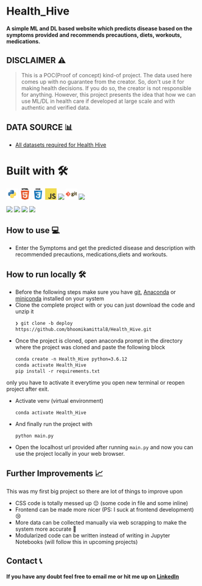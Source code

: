 # Health_Hive

#### A simple ML and DL based website which predicts disease based on the symptoms provided and recommends precautions, diets, workouts, medications.

## DISCLAIMER ⚠️
> This is a POC(Proof of concept) kind-of project. The data used here comes up with no guarantee from the creator. So, don't use it for making health decisions. If you do so, the creator is not responsible for anything. However, this project presents the idea that how we can use ML/DL in health care if developed at large scale and with authentic and verified data.

## DATA SOURCE 📊
- [All datasets required for Health Hive](https://www.kaggle.com/datasets/noorsaeed/medicine-recommendation-system-dataset/data)

# Built with 🛠️
<code><img height="30" src="https://raw.githubusercontent.com/github/explore/80688e429a7d4ef2fca1e82350fe8e3517d3494d/topics/python/python.png"></code>
<code><img height="30" src="https://raw.githubusercontent.com/github/explore/80688e429a7d4ef2fca1e82350fe8e3517d3494d/topics/html/html.png"></code>
<code><img height="30" src="https://raw.githubusercontent.com/github/explore/80688e429a7d4ef2fca1e82350fe8e3517d3494d/topics/css/css.png"></code>
<code><img height="30" src="https://raw.githubusercontent.com/github/explore/80688e429a7d4ef2fca1e82350fe8e3517d3494d/topics/javascript/javascript.png"></code>
<code><img height="30" src="https://github.com/tomchen/stack-icons/raw/master/logos/bootstrap.svg"></code>
<code><img height="30" src="https://raw.githubusercontent.com/github/explore/80688e429a7d4ef2fca1e82350fe8e3517d3494d/topics/git/git.png"></code>
<code><img height="30" src="https://icon2.cleanpng.com/20180802/iwp/kisspng-flask-by-example-python-web-framework-bottle-lico-softwares-websites-press-services-product-5b634c8e416770.5741331515332343182679.jpg"></code>


<code><img height="30" src="https://raw.githubusercontent.com/numpy/numpy/7e7f4adab814b223f7f917369a72757cd28b10cb/branding/icons/numpylogo.svg"></code>
<code><img height="30" src="https://raw.githubusercontent.com/pandas-dev/pandas/761bceb77d44aa63b71dda43ca46e8fd4b9d7422/web/pandas/static/img/pandas.svg"></code>
<code><img height="30" src="https://matplotlib.org/_static/logo2.svg"></code>
<code><img height="30" src="https://upload.wikimedia.org/wikipedia/commons/thumb/0/05/Scikit_learn_logo_small.svg/1280px-Scikit_learn_logo_small.svg.png"></code>




## How to use 💻
- Enter the Symptoms and get the predicted disease and description with recommended precautions, medications,diets and workouts.

## How to run locally 🛠️
- Before the following steps make sure you have [git](https://git-scm.com/download), [Anaconda](https://www.anaconda.com/) or [miniconda](https://docs.conda.io/en/latest/miniconda.html) installed on your system
- Clone the complete project with or you can just download the code and unzip it
  ```
  ❯ git clone -b deploy https://github.com/bhoomikamittal8/Health_Hive.git
  ```
- Once the project is cloned, open anaconda prompt in the directory where the project was cloned and paste the following block
  ```
  conda create -n Health_Hive python=3.6.12
  conda activate Health_Hive
  pip install -r requirements.txt
  ```
only you have to activate it everytime you open new terminal or reopen project after exit.
- Activate venv (virtual environment)
    ```
    conda activate Health_Hive
    ```
- And finally run the project with
  ```
  python main.py
  ```
- Open the localhost url provided after running `main.py` and now you can use the project locally in your web browser.

## Further Improvements 📈
This was my first big project so there are lot of things to improve upon

- CSS code is totally messed up :pensive: (some code in file and some inline)
- Frontend can be made more nicer (PS: I suck at frontend development) :cry:	
- More data can be collected manually via web scrapping to make the system more accurate :monocle_face:	
- Modularized code can be written instead of writing in Jupyter Notebooks (will follow this in upcoming projects)



## Contact 📞

#### If you have any doubt feel free to email me or hit me up on [LinkedIn](https://www.linkedin.com/in/bhoomikamittal/)
